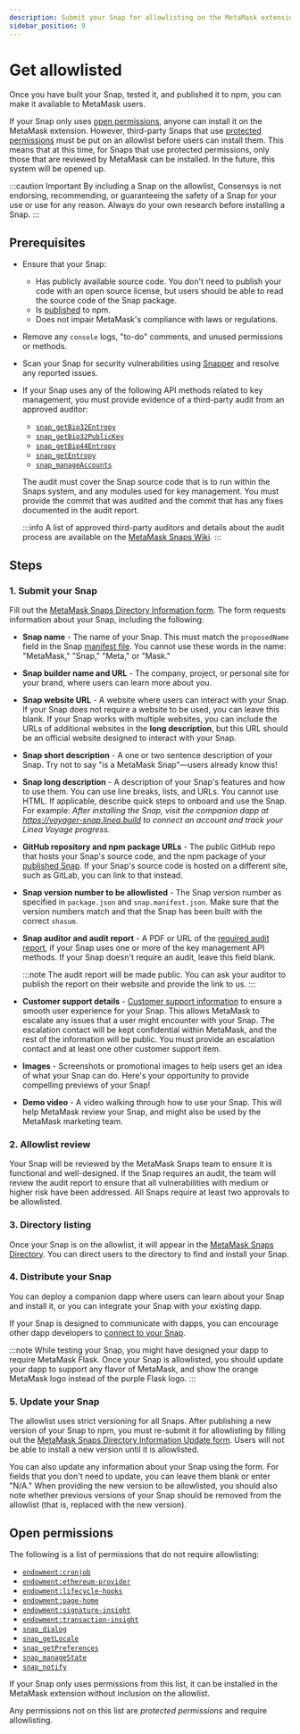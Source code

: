 ```yaml
---
description: Submit your Snap for allowlisting on the MetaMask extension.
sidebar_position: 9
---
```


# Get allowlisted

Once you have built your Snap, tested it, and published it to npm, you can make it available to MetaMask users.

If your Snap only uses [open permissions](#open-permissions), anyone can install it on the MetaMask extension.
However, third-party Snaps that use
[protected permissions](#open-permissions)
must be put on an allowlist before users can install them.
This means that at this time, for Snaps that use protected permissions, only those that are reviewed by MetaMask can be installed.
In the future, this system will be opened up.

:::caution Important
By including a Snap on the allowlist, Consensys is not endorsing, recommending, or guaranteeing the
safety of a Snap for your use or use for any reason.
Always do your own research before installing a Snap.
:::

## Prerequisites

- Ensure that your Snap:

  - Has publicly available source code.
    You don't need to publish your code with an open source license, but users should be able to read
    the source code of the Snap package.
  - Is [published](publish-a-snap.md) to npm.
  - Does not impair MetaMask's compliance with laws or regulations.

- Remove any `console` logs, "to-do" comments, and unused permissions or methods.

- Scan your Snap for security vulnerabilities using [Snapper](https://github.com/sayfer-io/Snapper) and
  resolve any reported issues.

- If your Snap uses any of the following API methods related to key management, you must provide
  evidence of a third-party audit from an approved auditor:

  - [`snap_getBip32Entropy`](../reference/snaps-api.md#snap_getbip32entropy)
  - [`snap_getBip32PublicKey`](../reference/snaps-api.md#snap_getbip32publickey)
  - [`snap_getBip44Entropy`](../reference/snaps-api.md#snap_getbip44entropy)
  - [`snap_getEntropy`](../reference/snaps-api.md#snap_getentropy)
  - [`snap_manageAccounts`](../reference/snaps-api.md#snap_manageaccounts)

  The audit must cover the Snap source code that is to run within the Snaps system, and any modules
  used for key management.
  You must provide the commit that was audited and the commit that has any fixes documented in the
  audit report.

  :::info
  A list of approved third-party auditors and details about the audit process are available on the
  [MetaMask Snaps Wiki](https://github.com/MetaMask/snaps/wiki/Audits).
  :::

## Steps

### 1. Submit your Snap

Fill out the [MetaMask Snaps Directory Information form](https://go.metamask.io/snaps-directory-request).
The form requests information about your Snap, including the following:

- **Snap name** - The name of your Snap.
  This must match the `proposedName` field in the Snap [manifest file](../learn/about-snaps/files.md#manifest-file).
  You cannot use these words in the name: "MetaMask," "Snap," "Meta," or "Mask."

- **Snap builder name and URL** - The company, project, or personal site for your brand, where users
  can learn more about you.

- **Snap website URL** - A website where users can interact with your Snap.
  If your Snap does not require a website to be used, you can leave this blank.
  If your Snap works with multiple websites, you can include the URLs of additional websites in the
  **long description**, but this URL should be an official website designed to interact with your Snap.

- **Snap short description** - A one or two sentence description of your Snap.
  Try not to say "is a MetaMask Snap"—users already know this!

- **Snap long description** - A description of your Snap's features and how to use them.
  You can use line breaks, lists, and URLs.
  You cannot use HTML.
  If applicable, describe quick steps to onboard and use the Snap.
  For example: _After installing the Snap, visit the companion dapp at
  https://voyager-snap.linea.build to connect an account and track your Linea Voyage progress._

- **GitHub repository and npm package URLs** - The public GitHub repo that hosts your Snap's 
  source code, and the npm package of your [published Snap](../how-to/publish-a-snap.md).
  If your Snap's source code is hosted on a different site, such as GitLab, you can link to that instead.

- **Snap version number to be allowlisted** - The Snap version number as specified in `package.json` and
  `snap.manifest.json`.
  Make sure that the version numbers match and that the Snap has been built with the correct `shasum`.

- **Snap auditor and audit report** - A PDF or URL of the [required audit report](#prerequisites),
  if your Snap uses one or more of the key management API methods.
  If your Snap doesn't require an audit, leave this field blank.

  :::note
  The audit report will be made public.
  You can ask your auditor to publish the report on their website and provide the link to us.
  :::

- **Customer support details** - [Customer support information](https://github.com/MetaMask/snaps/wiki/User-Support-Information)
  to ensure a smooth user experience for your Snap.
  This allows MetaMask to escalate any issues that a user might encounter with your Snap.
  The escalation contact will be kept confidential within MetaMask, and the rest of the information will be public.
  You must provide an escalation contact and at least one other customer support item.

- **Images** - Screenshots or promotional images to help users get an idea of what your Snap can do.
  Here's your opportunity to provide compelling previews of your Snap!

- **Demo video** - A video walking through how to use your Snap.
  This will help MetaMask review your Snap, and might also be used by the MetaMask marketing team.

### 2. Allowlist review

Your Snap will be reviewed by the MetaMask Snaps team to ensure it is functional and well-designed.
If the Snap requires an audit, the team will review the audit report to ensure that all
vulnerabilities with medium or higher risk have been addressed.
All Snaps require at least two approvals to be allowlisted.

### 3. Directory listing

Once your Snap is on the allowlist, it will appear in the [MetaMask Snaps Directory](https://snaps.metamask.io).
You can direct users to the directory to find and install your Snap.

### 4. Distribute your Snap

You can deploy a companion dapp where users can learn about your Snap and install it, or you can integrate your Snap with
your existing dapp.

If your Snap is designed to communicate with dapps, you can encourage other dapp developers to
[connect to your Snap](connect-to-a-snap.md).

:::note
While testing your Snap, you might have designed your dapp to require MetaMask Flask.
Once your Snap is allowlisted, you should update your dapp to support any flavor of MetaMask,
and show the orange MetaMask logo instead of the purple Flask logo.
:::

### 5. Update your Snap

The allowlist uses strict versioning for all Snaps.
After publishing a new version of your Snap to npm, you must re-submit it for allowlisting by
filling out the
[MetaMask Snaps Directory Information Update form](https://go.metamask.io/snaps-directory-update-request).
Users will not be able to install a new version until it is allowlisted.

You can also update any information about your Snap using the form.
For fields that you don't need to update, you can leave them blank or enter "N/A."
When providing the new version to be allowlisted, you should also note whether previous versions of
your Snap should be removed from the allowlist (that is, replaced with the new version).

## Open permissions

The following is a list of permissions that do not require allowlisting:

- [`endowment:cronjob`](../reference/permissions.md#endowmentcronjob)
- [`endowment:ethereum-provider`](../reference/permissions.md#endowmentethereum-provider)
- [`endowment:lifecycle-hooks`](../reference/permissions.md#endowmentlifecycle-hooks)
- [`endowment:page-home`](../reference/permissions.md#endowmentpage-home)
- [`endowment:signature-insight`](../reference/permissions.md#endowmentsignature-insight)
- [`endowment:transaction-insight`](../reference/permissions.md#endowmenttransaction-insight)
- [`snap_dialog`](../reference/snaps-api.md#snap_dialog)
- [`snap_getLocale`](../reference/snaps-api.md#snap_getlocale-deprecated)
- [`snap_getPreferences`](../reference/snaps-api.md#snap_getpreferences)
- [`snap_manageState`](../reference/snaps-api.md#snap_managestate)
- [`snap_notify`](../reference/snaps-api.md#snap_notify)

If your Snap only uses permissions from this list,
it can be installed in the MetaMask extension without inclusion on the allowlist.

Any permissions not on this list are _protected permissions_ and require allowlisting.
